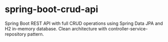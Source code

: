 # spring-boot-crud-api
Spring Boot REST API with full CRUD operations using Spring Data JPA and H2 in-memory database. Clean architecture with controller-service-repository pattern.
